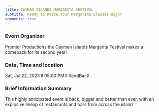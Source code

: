 ```yaml
---
title: CAYMAN ISLANDS MARGARITA FESTIVAL 
subtitle: Ready to Raise Your Margarita Glasses High?
comments: true 
---
```

### Event Organizer
Premier Productions
 the Cayman Islands Margarita Festival makes a comeback for its second year!
### Date, Time and location 
 Sat, Jul 22, 2023 ll 05:00 PM ll SandBar ll
### Brief Information Summary
This highly anticipated event is back, bigger and better than ever, with an explosive lineup of restaurants and bars from across the island 
